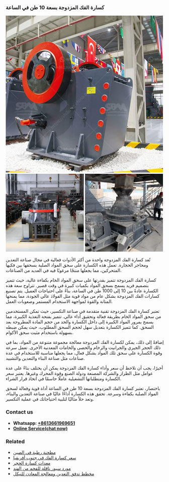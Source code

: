 <h3>كسارة الفك المزدوجة بسعة 10 طن في الساعة</h3><img src='1701853067.jpg' alt=''><p>تُعد كسارة الفك المزدوجة واحدة من أكثر الأدوات فعالية في مجال صناعة التعدين ومحاجر الحجارة. تعمل هذه الكسارة على سحق المواد الصلبة بسحقها بين فكيها المتحركين، مما يجعلها منتجًا مرغوبًا فيه في العديد من الصناعات.</p><p>كسارة الفك المزدوجة تتميز بقدرتها على سحق المواد الخام بكفاءة عالية، حيث تتميز بتصميم فريد يسمح بسحق المواد بكميات كبيرة في وقت قصير. تتراوح سعة هذه الكسارة عادةً بين 10 إلى 1000 طن في الساعة، بناءً على احتياجات العميل. يتم تصنيع كسارات الفك المزدوجة بشكل عام من مواد قوية مثل الفولاذ عالي الجودة، مما يمنحها المتانة والقوة لمواجهة الاستخدام المستمر وصعوبات العمل.</p><p>تعتبر كسارة الفك المزدوجة تقنية متقدمة في صناعة التكسير، حيث تمكن المستخدمين من سحق المواد الخام بطريقة فعالة وتحقيق أداء عالي. تتميز بفتحة التغذية الكبيرة، مما يسمح بمرور المواد الكبيرة إلى داخل الكسارة والحد من حجم المادة المطروحة بعد السحق. كما تتميز الكسارة بتعديل سهل لحجم السحق المطلوب، حيث يمكن ضبطه بسهولة باستخدام مثبت سحق الأكوام.</p><p>إضافةً إلى ذلك، يمكن لكسارة الفك المزدوجة معالجة مجموعة متنوعة من المواد، بما في ذلك الحجر الجيري والجرانيت والرخام والحصى والخامات المعدنية الأخرى. تعمل سرعة وقوة الكسارة على سحق تلك المواد بشكل فعال، مما يجعلها مناسبة للاستخدام في عدة صناعات مثل صناعة البناء والتعدين والتشييد.</p><p>أخيرًا، يجب أن نلاحظ أن سعر وأداء كسارة الفك المزدوجة يمكن أن يختلف بناءً على عدة عوامل مثل الطراز والشركة المصنعة ودولة الصنع وقوة المحرك وغيرها. يعتبر سعر الكسارة ومتطلباتها التشغيلية عاملًا حاسمًا في اتخاذ قرار الشراء.</p><p>باختصار، تعتبر كسارة الفك المزدوجة بسعة 10 طن في الساعة أداة قوية وفعالة لسحق المواد الصلبة بكفاءة وسرعة. تحقق هذه الكسارة أداءًا عاليًا في صناعة التعدين والبناء، وتعد حلاً مثاليًا لتلبية احتياجاتك في عملية التكسير.</p><h3>Contact us</h3><ul><li><strong>Whatsapp:&nbsp;<a href="https://wa.me/8613661969651">+8613661969651</a></strong></li><li><a href="https://swt.shibang-china.com/?git&amp;zhl&amp;كسارة الفك المزدوجة بسعة 10 طن في الساعة"><strong>Online Service(chat now)</strong></a></li></ul><h3>Related</h3><ul><li><a href='مطحنة رطبة في الصين.md'>مطحنة رطبة في الصين</a></li><li><a href='سعر كسارة الفك في جنوب أفريقيا.md'>سعر كسارة الفك في جنوب أفريقيا</a></li><li><a href='معدات كسارة الحجر.md'>معدات كسارة الحجر</a></li><li><a href='مورد سيور ناقلة للفحم من الهند.md'>مورد سيور ناقلة للفحم من الهند</a></li><li><a href='مخطط تدفق التعدين ومعالجة المعادن للنيكل.md'>مخطط تدفق التعدين ومعالجة المعادن للنيكل</a></li></ul>
